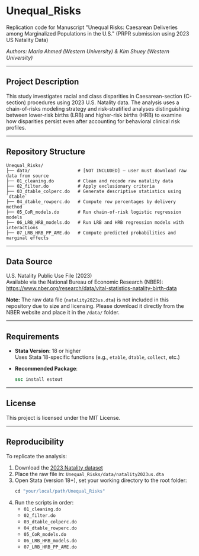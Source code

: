 # Unequal_Risks
Replication code for Manuscript "Unequal Risks: Caesarean Deliveries among Marginalized Populations in the U.S." 
(PRPR submission using 2023 US Natality Data)

*Authors: Maria Ahmed (Western University) & Kim Shuey (Western University)*

---


## Project Description

This study investigates racial and class disparities in Caesarean-section (C-section) procedures using 2023 U.S. Natality data. The analysis uses a chain-of-risks modeling strategy and risk-stratified analyses distinguishing between lower-risk births (LRB) and higher-risk births (HRB) to examine how disparities persist even after accounting for behavioral clinical risk profiles.

---

## Repository Structure

```
Unequal_Risks/
├── data/                  # [NOT INCLUDED] – user must download raw data from source
├── 01_cleaning.do         # Clean and recode raw natality data
├── 02_filter.do           # Apply exclusionary criteria 
├── 03_dtable_colperc.do   # Generate descriptive statistics using `dtable`
├── 04_dtable_rowperc.do   # Compute row percentages by delivery method
├── 05_CoR_models.do       # Run chain-of-risk logistic regression models
├── 06_LRB_HRB_models.do   # Run LRB and HRB regression models with interactions
├── 07_LRB_HRB_PP_AME.do   # Compute predicted probabilities and marginal effects
```

---

## Data Source

U.S. Natality Public Use File (2023)  
Available via the National Bureau of Economic Research (NBER):  
https://www.nber.org/research/data/vital-statistics-natality-birth-data

**Note:** The raw data file (`natality2023us.dta`) is not included in this repository due to size and licensing. Please download it directly from the NBER website and place it in the `/data/` folder.

---

## Requirements

- **Stata Version**: 18 or higher  
  Uses Stata 18-specific functions (e.g., `etable`, `dtable`, `collect`, etc.)

- **Recommended Package**:
  ```stata
  ssc install estout
  ```

---

## License

This project is licensed under the MIT License.

---

## Reproducibility

To replicate the analysis:

1. Download the [2023 Natality dataset](https://www.nber.org/research/data/vital-statistics-natality-birth-data)
2. Place the raw file in: `Unequal_Risks/data/natality2023us.dta`
3. Open Stata (version 18+), set your working directory to the root folder:
   ```stata
   cd "your/local/path/Unequal_Risks"
   ```
4. Run the scripts in order:
   - `01_cleaning.do`
   - `02_filter.do`
   - `03_dtable_colperc.do`
   - `04_dtable_rowperc.do`
   - `05_CoR_models.do`
   - `06_LRB_HRB_models.do`
   - `07_LRB_HRB_PP_AME.do`
